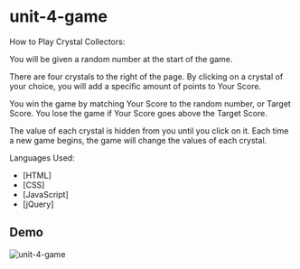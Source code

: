 # unit-4-game
How to Play Crystal Collectors:

You will be given a random number at the start of the game. 

There are four crystals to the right of the page. By clicking on a crystal of your choice, you will add a specific amount of points to Your Score. 

You win the game by matching Your Score to the random number, or Target Score. You lose the game if Your Score goes above the Target Score. 

The value of each crystal is hidden from you until you click on it. Each time a new game begins, the game will change the values of each crystal.

Languages Used:
* [HTML]
* [CSS]
* [JavaScript]
* [jQuery]

## Demo
![unit-4-game](crystal-collectors-recording.gif)

